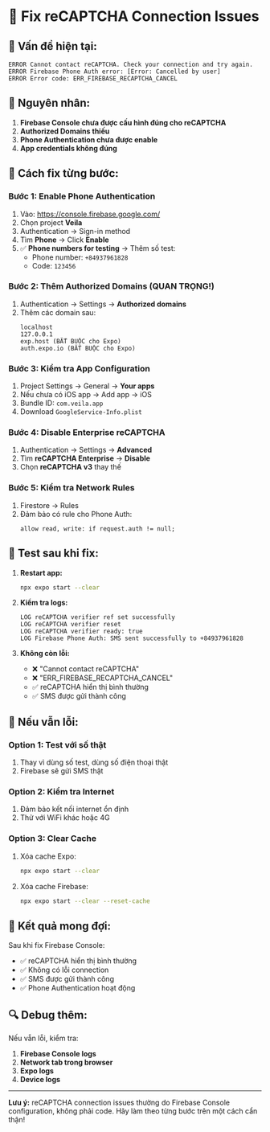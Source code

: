 # 🔧 Fix reCAPTCHA Connection Issues

## 🚨 Vấn đề hiện tại:

```
ERROR Cannot contact reCAPTCHA. Check your connection and try again.
ERROR Firebase Phone Auth error: [Error: Cancelled by user]
ERROR Error code: ERR_FIREBASE_RECAPTCHA_CANCEL
```

## 🎯 Nguyên nhân:

1. **Firebase Console chưa được cấu hình đúng cho reCAPTCHA**
2. **Authorized Domains thiếu**
3. **Phone Authentication chưa được enable**
4. **App credentials không đúng**

## 🔧 Cách fix từng bước:

### **Bước 1: Enable Phone Authentication**

1. Vào: https://console.firebase.google.com/
2. Chọn project **Veila**
3. Authentication → Sign-in method
4. Tìm **Phone** → Click **Enable**
5. ✅ **Phone numbers for testing** → Thêm số test:
   - Phone number: `+84937961828`
   - Code: `123456`

### **Bước 2: Thêm Authorized Domains (QUAN TRỌNG!)**

1. Authentication → Settings → **Authorized domains**
2. Thêm các domain sau:
   ```
   localhost
   127.0.0.1
   exp.host (BẮT BUỘC cho Expo)
   auth.expo.io (BẮT BUỘC cho Expo)
   ```

### **Bước 3: Kiểm tra App Configuration**

1. Project Settings → General → **Your apps**
2. Nếu chưa có iOS app → Add app → iOS
3. Bundle ID: `com.veila.app`
4. Download `GoogleService-Info.plist`

### **Bước 4: Disable Enterprise reCAPTCHA**

1. Authentication → Settings → **Advanced**
2. Tìm **reCAPTCHA Enterprise** → **Disable**
3. Chọn **reCAPTCHA v3** thay thế

### **Bước 5: Kiểm tra Network Rules**

1. Firestore → Rules
2. Đảm bảo có rule cho Phone Auth:
   ```
   allow read, write: if request.auth != null;
   ```

## 🧪 Test sau khi fix:

1. **Restart app:**

   ```bash
   npx expo start --clear
   ```

2. **Kiểm tra logs:**

   ```
   LOG reCAPTCHA verifier ref set successfully
   LOG reCAPTCHA verifier reset
   LOG reCAPTCHA verifier ready: true
   LOG Firebase Phone Auth: SMS sent successfully to +84937961828
   ```

3. **Không còn lỗi:**
   - ❌ "Cannot contact reCAPTCHA"
   - ❌ "ERR_FIREBASE_RECAPTCHA_CANCEL"
   - ✅ reCAPTCHA hiển thị bình thường
   - ✅ SMS được gửi thành công

## 🚀 Nếu vẫn lỗi:

### **Option 1: Test với số thật**

1. Thay vì dùng số test, dùng số điện thoại thật
2. Firebase sẽ gửi SMS thật

### **Option 2: Kiểm tra Internet**

1. Đảm bảo kết nối internet ổn định
2. Thử với WiFi khác hoặc 4G

### **Option 3: Clear Cache**

1. Xóa cache Expo:
   ```bash
   npx expo start --clear
   ```
2. Xóa cache Firebase:
   ```bash
   npx expo start --clear --reset-cache
   ```

## 📱 Kết quả mong đợi:

Sau khi fix Firebase Console:

- ✅ reCAPTCHA hiển thị bình thường
- ✅ Không có lỗi connection
- ✅ SMS được gửi thành công
- ✅ Phone Authentication hoạt động

## 🔍 Debug thêm:

Nếu vẫn lỗi, kiểm tra:

1. **Firebase Console logs**
2. **Network tab trong browser**
3. **Expo logs**
4. **Device logs**

---

**Lưu ý:** reCAPTCHA connection issues thường do Firebase Console configuration, không phải code. Hãy làm theo từng bước trên một cách cẩn thận!

